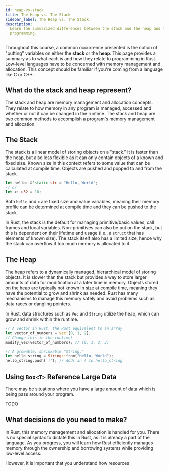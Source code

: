 ```yaml
---
id: heap-vs-stack
title: The Heap vs. The Stack
sidebar_label: The Heap vs. The Stack
description:
  Learn the summarized differences between the stack and the heap and how they affect your Rust
  programming.
---
```


Throughout this course, a common occurrence presented is the notion of "putting" variables on either
the **stack** or the **heap**. This page provides a summary as to what each is and how they relate
to programming in Rust. Low-level languages have to be concerned with memory management and
allocation. This concept should be familiar if you're coming from a language like C or C++.

## What do the stack and heap represent?

The stack and heap are memory management and allocation concepts. They relate to how memory in any
program is managed, accessed and whether or not it can be changed in the runtime. The stack and heap
are two common methods to accomplish a program's memory management and allocation.

## The Stack

The stack is a linear model of storing objects on a "stack." It is faster than the heap, but also
less flexible as it can only contain objects of a known and fixed size. Known size in this context
refers to some value that can be calculated at compile time. Objects are pushed and popped to and
from the stack.

```rust
let hello: &'static str = "Hello, World";
// or
let x: u32 = 10;
```

Both `hello` and `x` are fixed size and value variables, meaning their memory profile can be
determined at compile time and they can be pushed to the stack.

In Rust, the stack is the default for managing primitive/basic values, call frames and local
variables. Non-primitives can also be put on the stack, but this is dependent on their lifetime and
usage (i.e., a `struct` that has elements of known size). The stack itself also has a limited size,
hence why the stack can overflow if too much memory is allocated to it.

## The Heap

The heap refers to a dynamically managed, hierarchical model of storing objects. It is slower than
the stack but provides a way to store larger amounts of data for modification at a later time in
memory. Objects stored on the heap are typically not known in size at compile time, meaning they
have the potential to grow and shrink as needed. Rust has many mechanisms to manage this memory
safely and avoid problems such as data races or dangling pointers.

In Rust, data structures such as `Vec` and `String` utilize the heap, which can grow and shrink
within the runtime.

```rust
// A vector in Rust, the Rust equivalent to an array
let vector_of_numbers = vec![0, 1, 2];
// Change this in the runtime!
modify_vec(vector_of_numbers); // [0, 1, 2, 3]

// A growable, shrinkable "String."
let hello_string = String::from("Hello, World");
hello_string.push('!'); // Adds an ! to hello_string
```

## Using `Box<T>` Reference Large Data

There may be situations where you have a large amount of data which is being pass around your
program.

TODO

## What decisions do you need to make?

In Rust, this memory management and allocation is handled for you. There is no special syntax to
dictate this in Rust, as it is already a part of the language. As you progress, you will learn how
Rust efficiently manages memory through the ownership and borrowing systems while providing
low-level access.

However, it is important that you understand how resources
